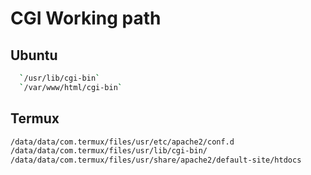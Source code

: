 # CGI Working path

## Ubuntu

```bash
  `/usr/lib/cgi-bin`
  `/var/www/html/cgi-bin`
```

## Termux

```bash
/data/data/com.termux/files/usr/etc/apache2/conf.d
/data/data/com.termux/files/usr/lib/cgi-bin/
/data/data/com.termux/files/usr/share/apache2/default-site/htdocs
```

